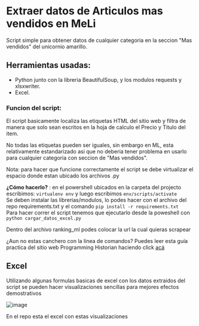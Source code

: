 # Extraer datos de Articulos mas vendidos en MeLi

Script simple para obtener datos de cualquier categoria en la seccion "Mas vendidos" del unicornio amarillo. 

## Herramientas usadas:

- Python junto con la libreria BeautifulSoup, y los modulos requests y xlsxwriter.
- Excel.

### Funcion del script:

El script basicamente localiza las etiquetas HTML del sitio web y filtra de manera que solo sean escritos en la hoja de calculo el Precio y Titulo del item.

No todas las etiquetas pueden ser iguales, sin embargo en ML, esta relativamente estandarizado asi que no deberia tener problema en usarlo para cualquier categoria con 
seccion de "Mas vendidos".

Nota: para hacer que funcione correctamente el script se debe virtualizar el espacio donde estan ubicado los archivos .py <br>

**¿Cómo hacerlo?** : en el powershell ubicados en la carpeta del projecto escribimos: 
`virtualenv env` y luego escribimos `env/scripts/activate` <br>
Se deben instalar las librerias/modulos, lo podes hacer con el archivo del repo requirements.txt y el comando `pip install -r requirements.txt` <br>
Para hacer correr el script tenemos que ejecutarlo desde la poweshell con `python cargar_datos_excel.py`

Dentro del archivo ranking_ml podes colocar la url la cual quieras scrapear

¿Aun no estas canchero con la linea de comandos? Puedes leer esta guía practica del sitio web Programming Historian haciendo click [acá](https://programminghistorian.org/es/lecciones/introduccion-a-powershell)



## Excel 

Utilizando algunas formulas basicas de excel con los datos extraidos del script se pueden hacer visualizaciones sencillas para mejores efectos demostrativos

![image](https://user-images.githubusercontent.com/81843234/164878337-c9490b11-43a3-4b71-b13a-f881c389f980.png)

En el repo esta el excel con estas visualizaciones
